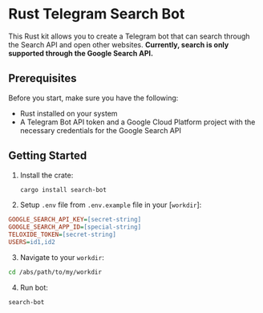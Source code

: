 
# Rust Telegram Search Bot

This Rust kit allows you to create a Telegram bot that can search through the Search API and open other websites. **Currently, search is only supported through the Google Search API.**

## Prerequisites

Before you start, make sure you have the following:

- Rust installed on your system
- A Telegram Bot API token and a Google Cloud Platform project with the necessary credentials for the Google Search API

## Getting Started

1. Install the crate:

   ```sh
   cargo install search-bot
   ```

2. Setup `.env` file from `.env.example` file in your [`workdir`]:
```ini
GOOGLE_SEARCH_API_KEY=[secret-string]
GOOGLE_SEARCH_APP_ID=[special-string]
TELOXIDE_TOKEN=[secret-string]
USERS=id1,id2
```
3. Navigate to your `workdir`:
```sh
cd /abs/path/to/my/workdir
```
4. Run bot:
```sh
search-bot
```